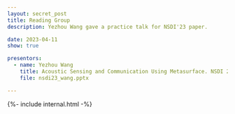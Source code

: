 ```yaml
---
layout: secret_post
title: Reading Group
description: Yezhou Wang gave a practice talk for NSDI'23 paper.

date: 2023-04-11
show: true

presentors:
  - name: Yezhou Wang
    title: Acoustic Sensing and Communication Using Metasurface. NSDI 2023.
    file: nsdi23_wang.pptx

---
```


{%- include internal.html -%}
